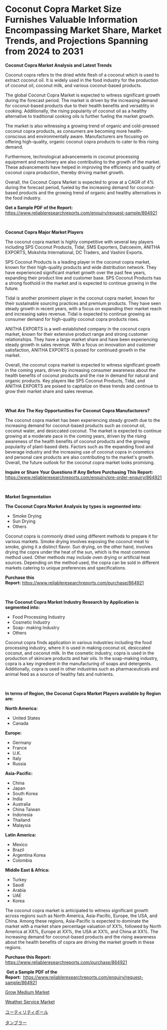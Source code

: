 <p><h1>Coconut Copra Market Size Furnishes Valuable Information Encompassing Market Share, Market Trends, and Projections Spanning from 2024 to 2031</h1></p><p><strong>Coconut Copra Market Analysis and Latest Trends</strong></p>
<p><p>Coconut copra refers to the dried white flesh of a coconut which is used to extract coconut oil. It is widely used in the food industry for the production of coconut oil, coconut milk, and various coconut-based products.</p><p>The global Coconut Copra Market is expected to witness significant growth during the forecast period. The market is driven by the increasing demand for coconut-based products due to their health benefits and versatility in cooking. Additionally, the rising popularity of coconut oil as a healthy alternative to traditional cooking oils is further fueling the market growth.</p><p>The market is also witnessing a growing trend of organic and cold-pressed coconut copra products, as consumers are becoming more health-conscious and environmentally aware. Manufacturers are focusing on offering high-quality, organic coconut copra products to cater to this rising demand.</p><p>Furthermore, technological advancements in coconut processing equipment and machinery are also contributing to the growth of the market. These advancements have helped in improving the efficiency and quality of coconut copra production, thereby driving market growth.</p><p>Overall, the Coconut Copra Market is expected to grow at a CAGR of 4% during the forecast period, fueled by the increasing demand for coconut-based products and the growing trend of organic and healthy alternatives in the food industry.</p></p>
<p><strong>Get a Sample PDF of the Report:&nbsp;</strong> <a href="https://www.reliableresearchreports.com/enquiry/request-sample/864921">https://www.reliableresearchreports.com/enquiry/request-sample/864921</a></p>
<p>&nbsp;</p>
<p><strong>Coconut Copra Major Market Players</strong></p>
<p><p>The coconut copra market is highly competitive with several key players including SPS Coconut Products, Tidal, SMS Exporters, Dalcoexim, ANITHA EXPORTS, Mokshita International, DC Traders, and Vashini Exports. </p><p>SPS Coconut Products is a leading player in the coconut copra market, known for their high-quality products and wide distribution network. They have experienced significant market growth over the past few years, expanding their product line and customer base. SPS Coconut Products has a strong foothold in the market and is expected to continue growing in the future.</p><p>Tidal is another prominent player in the coconut copra market, known for their sustainable sourcing practices and premium products. They have seen steady growth in recent years, with a focus on expanding their market reach and increasing sales revenue. Tidal is expected to continue growing as consumer demand for high-quality coconut copra products rises.</p><p>ANITHA EXPORTS is a well-established company in the coconut copra market, known for their extensive product range and strong customer relationships. They have a large market share and have been experiencing steady growth in sales revenue. With a focus on innovation and customer satisfaction, ANITHA EXPORTS is poised for continued growth in the market.</p><p>Overall, the coconut copra market is expected to witness significant growth in the coming years, driven by increasing consumer awareness about the health benefits of coconut products and the rise in demand for natural and organic products. Key players like SPS Coconut Products, Tidal, and ANITHA EXPORTS are poised to capitalize on these trends and continue to grow their market share and sales revenue.</p></p>
<p>&nbsp;</p>
<p><strong>What Are The Key Opportunities For Coconut Copra Manufacturers?</strong></p>
<p><p>The coconut copra market has been experiencing steady growth due to the increasing demand for coconut-based products such as coconut oil, coconut water, and desiccated coconut. The market is expected to continue growing at a moderate pace in the coming years, driven by the rising awareness of the health benefits of coconut products and the growing popularity of plant-based diets. Factors such as the expanding food and beverage industry and the increasing use of coconut copra in cosmetics and personal care products are also contributing to the market's growth. Overall, the future outlook for the coconut copra market looks promising.</p></p>
<p><strong>Inquire or Share Your Questions If Any Before Purchasing This Report:</strong> <a href="https://www.reliableresearchreports.com/enquiry/pre-order-enquiry/864921">https://www.reliableresearchreports.com/enquiry/pre-order-enquiry/864921</a></p>
<p>&nbsp;</p>
<p><strong>Market Segmentation</strong></p>
<p><strong>The Coconut Copra Market Analysis by types is segmented into:</strong></p>
<p><ul><li>Smoke Drying</li><li>Sun Drying</li><li>Others</li></ul></p>
<p><p>Coconut copra is commonly dried using different methods to prepare it for various markets. Smoke drying involves exposing the coconut meat to smoke, giving it a distinct flavor. Sun drying, on the other hand, involves drying the copra under the heat of the sun, which is the most common method used. Other methods may include oven drying or artificial heat sources. Depending on the method used, the copra can be sold in different markets catering to unique preferences and specifications.</p></p>
<p><strong>Purchase this Report:&nbsp;</strong><a href="https://www.reliableresearchreports.com/purchase/864921">https://www.reliableresearchreports.com/purchase/864921</a></p>
<p>&nbsp;</p>
<p><strong>The Coconut Copra Market Industry Research by Application is segmented into:</strong></p>
<p><ul><li>Food Processing Industry</li><li>Cosmetic Industry</li><li>Soap- making Industry</li><li>Others</li></ul></p>
<p><p>Coconut copra finds application in various industries including the food processing industry, where it is used in making coconut oil, desiccated coconut, and coconut milk. In the cosmetic industry, copra is used in the production of skincare products and hair oils. In the soap-making industry, copra is a key ingredient in the manufacturing of soaps and detergents. Additionally, copra is used in other industries such as pharmaceuticals and animal feed as a source of healthy fats and nutrients.</p></p>
<p>&nbsp;</p>
<p><strong>In terms of Region, the Coconut Copra Market Players available by Region are:</strong></p>
<p>
    <p> <strong> North America: </strong>
        <ul>
            <li>United States</li>
            <li>Canada</li>
        </ul>
        </p> 
    <p> <strong> Europe: </strong>
        <ul>
            <li>Germany</li>
            <li>France</li>
            <li>U.K.</li>
            <li>Italy</li>
            <li>Russia</li>
        </ul>
        </p> 
    <p> <strong> Asia-Pacific: </strong>
        <ul>
            <li>China</li>
            <li>Japan</li>
            <li>South Korea</li>
            <li>India</li>
            <li>Australia</li>
            <li>China Taiwan</li>
            <li>Indonesia</li>
            <li>Thailand</li>
            <li>Malaysia</li>
        </ul>
        </p> 
    <p> <strong> Latin America: </strong>
        <ul>
            <li>Mexico</li>
            <li>Brazil</li>
            <li>Argentina Korea</li>
            <li>Colombia</li>
        </ul>
        </p> 
    <p> <strong> Middle East & Africa: </strong>
        <ul>
            <li>Turkey</li>
            <li>Saudi</li>
            <li>Arabia</li>
            <li>UAE</li>
            <li>Korea</li>
        </ul>
    </p>
    </p>
<p><p>The coconut copra market is anticipated to witness significant growth across regions such as North America, Asia-Pacific, Europe, the USA, and China. Among these regions, Asia-Pacific is expected to dominate the market with a market share percentage valuation of XX%, followed by North America at XX%, Europe at XX%, the USA at XX%, and China at XX%. The increasing demand for coconut-based products and the rising awareness about the health benefits of copra are driving the market growth in these regions.</p></p>
<p><strong>Purchase this Report: </strong><a href="https://www.reliableresearchreports.com/purchase/864921">https://www.reliableresearchreports.com/purchase/864921</a></p>
<p>&nbsp;<strong>Get a Sample PDF of the Report:&nbsp;&nbsp;</strong><a href="https://www.reliableresearchreports.com/enquiry/request-sample/864921">https://www.reliableresearchreports.com/enquiry/request-sample/864921</a></p>
<p><strong></strong></p>
<p><p><a href="https://github.com/dimitrishawkinswaynenp91rgz/Market-Research-Report-List-1/blob/main/grow-medium-market.md">Grow Medium Market</a></p><p><a href="https://github.com/changoleonlaverguenzanoexiste/Market-Research-Report-List-2/blob/main/weather-service-market.md">Weather Service Market</a></p><p><a href="https://medium.com/@adrianapaucek2023/%E3%83%A6%E3%83%BC%E3%83%86%E3%82%A3%E3%83%AA%E3%83%86%E3%82%A3%E3%83%9D%E3%83%BC%E3%83%AB%E5%B8%82%E5%A0%B4-%E5%B8%82%E5%A0%B4cagr-%E5%B8%82%E5%A0%B4%E3%83%88%E3%83%AC%E3%83%B3%E3%83%89-%E3%81%8A%E3%82%88%E3%81%B3%E6%88%90%E9%95%B7%E6%88%A6%E7%95%A5%E3%81%AB%E9%96%A2%E3%81%99%E3%82%8B%E6%B4%9E%E5%AF%9F-a03c4ba34c9e">ユーティリティポール</a></p><p><a href="https://medium.com/@adrianapaucek2023/2024%E5%B9%B4%E3%81%8B%E3%82%892031%E5%B9%B4%E3%81%BE%E3%81%A7%E3%81%AE%E6%9C%9F%E9%96%93%E3%81%AB%E4%BA%88%E6%B8%AC%E3%81%95%E3%82%8C%E3%82%8B%E3%82%BF%E3%83%B3%E3%83%96%E3%83%A9%E3%83%BC%E3%83%9E%E3%83%BC%E3%82%B1%E3%83%83%E3%83%88%E3%81%AE%E3%83%88%E3%83%AC%E3%83%B3%E3%83%89%E3%81%A8%E5%B8%82%E5%A0%B4%E5%88%86%E6%9E%90-23e24d9bf69d">タンブラー</a></p></p>